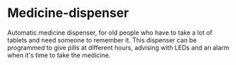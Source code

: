 # Medicine-dispenser
Automatic medicine dispenser, for old people who have to take a lot of tablets and need someone to remember it. This dispenser can be programmed to give pills at different hours, advising with LEDs and an alarm when it's time to take the medicine.
